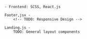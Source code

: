 <!-- For Notes within the build: -->

<!-- Stack: -->
    - Frontend: SCSS, React.js

<!-- Layout Components: -->

    Footer,jsx - 
        <!-- TODO: Responsive Design -->


<!-- Pages Components: -->
    Landing.js -
        TODO: General layout components